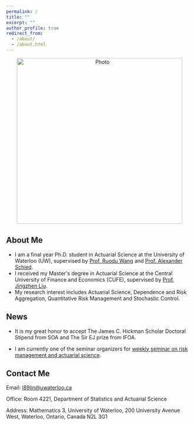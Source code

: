 ```yaml
---
permalink: /
title: ""
excerpt: ""
author_profile: true
redirect_from: 
  - /about/
  - /about.html
---
```


<p align="center">
  <img src="https://liyuan-lin.github.io/Liyuan/images/photo_lin.jpg" alt="Photo" style="width: 450px;"/> 
</p>

## About Me
- I am a final year Ph.D. student in Actuarial Science at the University of Waterloo (UW), supervised by [Prof. Ruodu Wang](https://sas.uwaterloo.ca/~wang/) and [Prof. Alexander Schied](https://uwaterloo.ca/scholar/aschied).
- I received my Master's degree in Actuarial Science at the Central University of Finance and Economics (CUFE), supervised by [Prof. Jingzhen Liu](http://ins.cufe.edu.cn/info/1027/1200.htm).
- My research interest includes Actuarial Science, Dependence and Risk Aggregation, Quantitative Risk Management and Stochastic Control.

## News
- It is my great honor to accept The James C. Hickman Scholar Doctoral Stipend from SOA and The Sir EJ prize from IFOA.

- I am currently one of the seminar organizers for [weekly seminar on risk management and actuarial science](https://yang-liu16.github.io/seminar/). 



## Contact Me

   Email: l89lin@uwaterloo.ca
    
   Office: Room 4221, Department of Statistics and Actuarial Science
   
   Address: Mathematics 3, University of Waterloo, 200 University Avenue West, Waterloo, Ontario, Canada N2L 3G1
